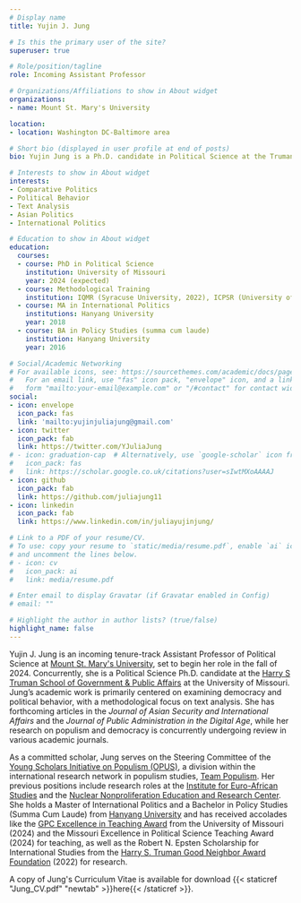 ```yaml
---
# Display name
title: Yujin J. Jung

# Is this the primary user of the site?
superuser: true

# Role/position/tagline
role: Incoming Assistant Professor

# Organizations/Affiliations to show in About widget
organizations:
- name: Mount St. Mary's University 

location:
- location: Washington DC-Baltimore area

# Short bio (displayed in user profile at end of posts)
bio: Yujin Jung is a Ph.D. candidate in Political Science at the Truman School of Government and Public Affairs, University of Missouri, and an incoming Assistant Professor in the Department of Political Science at Mount St. Mary's University. 

# Interests to show in About widget
interests:
- Comparative Politics
- Political Behavior
- Text Analysis
- Asian Politics
- International Politics

# Education to show in About widget
education:
  courses:
  - course: PhD in Political Science
    institution: University of Missouri
    year: 2024 (expected)
  - course: Methodological Training 
    institution: IQMR (Syracuse University, 2022), ICPSR (University of Michigan, 2021), SICSS (Rutgers University, 2020)
  - course: MA in International Politics
    institutions: Hanyang University
    year: 2018
  - course: BA in Policy Studies (summa cum laude)
    institution: Hanyang University
    year: 2016

# Social/Academic Networking
# For available icons, see: https://sourcethemes.com/academic/docs/page-builder/#icons
#   For an email link, use "fas" icon pack, "envelope" icon, and a link in the
#   form "mailto:your-email@example.com" or "/#contact" for contact widget.
social:
- icon: envelope
  icon_pack: fas
  link: 'mailto:yujinjuliajung@gmail.com'
- icon: twitter
  icon_pack: fab
  link: https://twitter.com/YJuliaJung
# - icon: graduation-cap  # Alternatively, use `google-scholar` icon from `ai` icon pack
#   icon_pack: fas
#   link: https://scholar.google.co.uk/citations?user=sIwtMXoAAAAJ
- icon: github
  icon_pack: fab
  link: https://github.com/juliajung11
- icon: linkedin
  icon_pack: fab
  link: https://www.linkedin.com/in/juliayujinjung/

# Link to a PDF of your resume/CV.
# To use: copy your resume to `static/media/resume.pdf`, enable `ai` icons in `params.toml`, 
# and uncomment the lines below.
# - icon: cv
#   icon_pack: ai
#   link: media/resume.pdf

# Enter email to display Gravatar (if Gravatar enabled in Config)
# email: ""

# Highlight the author in author lists? (true/false)
highlight_name: false
--- 
```


Yujin J. Jung is an incoming tenure-track Assistant Professor of Political Science at [Mount St. Mary's University](https://msmary.edu/), set to begin her role in the fall of 2024. Concurrently, she is a Political Science Ph.D. candidate at the [Harry S Truman School of Government & Public Affairs](https://truman.missouri.edu) at the University of Missouri. Jung’s academic work is primarily centered on examining democracy and political behavior, with a methodological focus on text analysis. She has forthcoming articles in the _Journal of Asian Security and International Affairs_ and the _Journal of Public Administration in the Digital Age_, while her research on populism and democracy is concurrently undergoing review in various academic journals. 

As a committed scholar, Jung serves on the Steering Committee of the [Young Scholars Initiative on Populism (OPUS)](https://populism.byu.edu/directory/yujin-julia-jung), a division within the international research network in populism studies, [Team Populism](https://populism.byu.edu/). Her previous positions include research roles at the [Institute for Euro-African Studies](http://africa.hanyang.ac.kr/eng/) and the [Nuclear Nonproliferation Education and Research Center](http://nerec.or.kr/). She holds a Master of International Politics and a Bachelor in Policy Studies (Summa Cum Laude) from [Hanyang University](https://www.hanyang.ac.kr/web/eng) and has received accolades like the [GPC Excellence in Teaching Award](https://gpc.missouri.edu/resources-programs/awards/) from the University of Missouri (2024) and the Missouri Excellence in Political Science Teaching Award (2024) for teaching, as well as the Robert N. Epsten Scholarship for International Studies from the [Harry S. Truman Good Neighbor Award Foundation](https://trumanaward.org/) (2022) for research.

A copy of Jung's Curriculum Vitae is available for download {{< staticref "Jung_CV.pdf" "newtab" >}}here{{< /staticref >}}.
